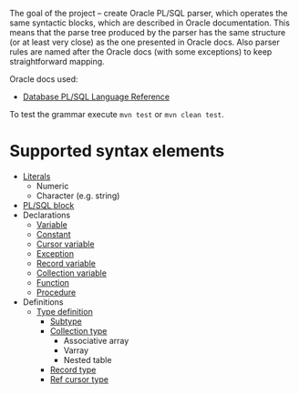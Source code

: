 The goal of the project &ndash; create Oracle PL/SQL parser, which operates the same syntactic blocks, which are described in Oracle documentation. This means that the parse tree produced by the parser has the same structure (or at least very close) as the one presented in Oracle docs. Also parser rules are named after the Oracle docs (with some exceptions) to keep straightforward mapping.

Oracle docs used:
* [Database PL/SQL Language Reference](https://docs.oracle.com/en/database/oracle/oracle-database/20/lnpls/index.html)

To test the grammar execute `mvn test` or `mvn clean test`.

# Supported syntax elements
* [Literals](https://docs.oracle.com/en/database/oracle/oracle-database/20/lnpls/plsql-language-fundamentals.html#GUID-A5970DA8-78B4-460B-971D-C957A80B3B08)
    * Numeric
    * Character (e.g. string)
* [PL/SQL block](https://docs.oracle.com/en/database/oracle/oracle-database/20/lnpls/overview.html#GUID-826B070B-4888-4398-889B-61A3C6B91349)
* Declarations
    * [Variable](https://docs.oracle.com/en/database/oracle/oracle-database/20/lnpls/scalar-variable-declaration.html#GUID-03124315-0E1E-4154-8EBE-12034CA6AD55)
    * [Constant](https://docs.oracle.com/en/database/oracle/racle-database/20/lnpls/constant-declaration.tml#GUID-C6DA65F8-3F0C-43F3-8BC6-231064E8C1B6)
    * [Cursor variable](https://docs.oracle.com/en/database/oracle/racle-database/20/lnpls/cursor-variable-declaration.tml#GUID-CE884B31-07F0-46AA-8067-EBAF73821F3D)
    * [Exception](https://docs.oracle.com/en/database/oracle/racle-database/20/lnpls/exception-declaration.tml#GUID-AAC8C54F-775C-4E65-B531-0350CFF5B1BD)
    * [Record variable](https://docs.oracle.com/en/database/oracle/racle-database/20/lnpls/record-variable-declaration.tml#GUID-704FC014-561E-422C-9636-EDCA3B996AAD)
    * [Collection variable](https://docs.oracle.com/en/database/oracle/racle-database/20/lnpls/collection-variable.tml#GUID-89A1863C-65A1-40CF-9392-86E9FDC21BE9)
    * [Function](https://docs.oracle.com/en/database/oracle/oracle-database/20/lnpls/function-declaration-and-definition.html#GUID-4E19FB09-46B5-4CE5-8A5B-CD815C29DA1C__CJADJIFC)
    * [Procedure](https://docs.oracle.com/en/database/oracle/oracle-database/20/lnpls/procedure-declaration-and-definition.html#GUID-9A48D7CE-3720-46A4-B5CA-C2250CA86AF2__CJACCJID)
* Definitions
    * [Type definition](https://docs.oracle.com/en/database/oracle/oracle-database/20/lnpls/block.html#GUID-9ACEB9ED-567E-4E1A-A16A-B8B35214FC9D__CJACIHEC)
        * [Subtype](https://docs.oracle.com/en/database/oracle/oracle-database/20/lnpls/block.html#GUID-9ACEB9ED-567E-4E1A-A16A-B8B35214FC9D__CHDCIGAD)
        * [Collection type](https://docs.oracle.com/en/database/oracle/oracle-database/20/lnpls/collection-variable.html#GUID-89A1863C-65A1-40CF-9392-86E9FDC21BE9__CJABBGEE)
            * Associative array
            * Varray
            * Nested table
        * [Record type](https://docs.oracle.com/en/database/oracle/oracle-database/20/lnpls/record-variable-declaration.html#GUID-704FC014-561E-422C-9636-EDCA3B996AAD__CJAJCHJA)
        * [Ref cursor type](https://docs.oracle.com/en/database/oracle/oracle-database/20/lnpls/cursor-variable-declaration.html#GUID-CE884B31-07F0-46AA-8067-EBAF73821F3D__CJAIGBFF)
